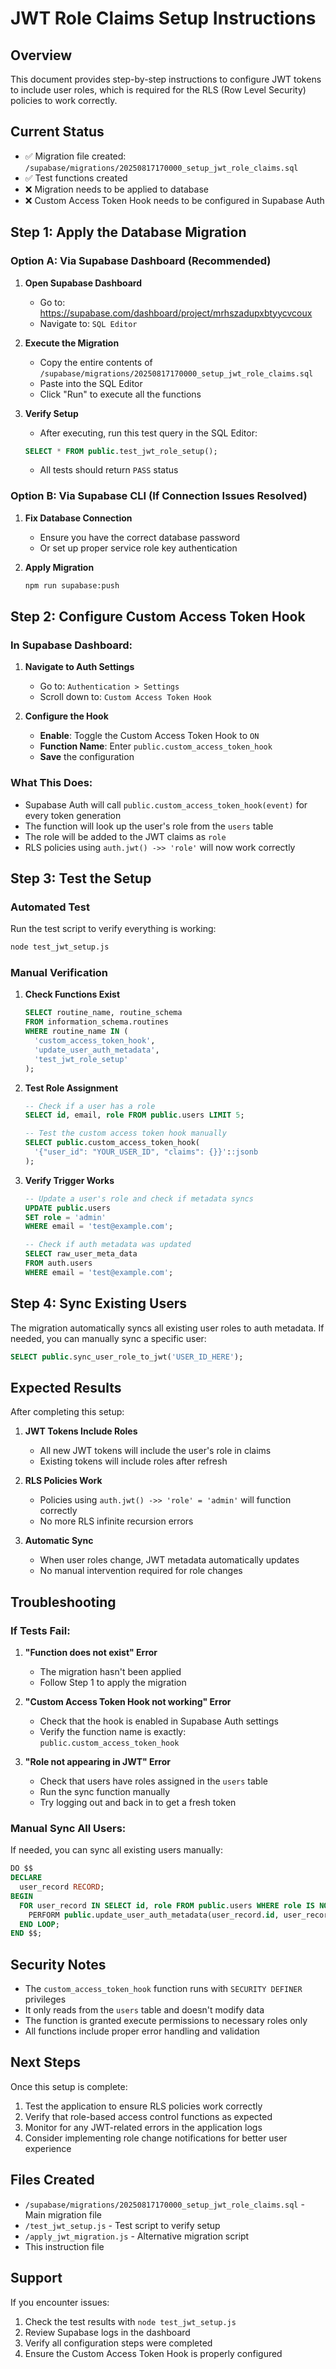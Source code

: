 # JWT Role Claims Setup Instructions

## Overview
This document provides step-by-step instructions to configure JWT tokens to include user roles, which is required for the RLS (Row Level Security) policies to work correctly.

## Current Status
- ✅ Migration file created: `/supabase/migrations/20250817170000_setup_jwt_role_claims.sql`
- ✅ Test functions created
- ❌ Migration needs to be applied to database
- ❌ Custom Access Token Hook needs to be configured in Supabase Auth

## Step 1: Apply the Database Migration

### Option A: Via Supabase Dashboard (Recommended)

1. **Open Supabase Dashboard**
   - Go to: https://supabase.com/dashboard/project/mrhszadupxbtyycvcoux
   - Navigate to: `SQL Editor`

2. **Execute the Migration**
   - Copy the entire contents of `/supabase/migrations/20250817170000_setup_jwt_role_claims.sql`
   - Paste into the SQL Editor
   - Click "Run" to execute all the functions

3. **Verify Setup**
   - After executing, run this test query in the SQL Editor:
   ```sql
   SELECT * FROM public.test_jwt_role_setup();
   ```
   - All tests should return `PASS` status

### Option B: Via Supabase CLI (If Connection Issues Resolved)

1. **Fix Database Connection**
   - Ensure you have the correct database password
   - Or set up proper service role key authentication

2. **Apply Migration**
   ```bash
   npm run supabase:push
   ```

## Step 2: Configure Custom Access Token Hook

### In Supabase Dashboard:

1. **Navigate to Auth Settings**
   - Go to: `Authentication > Settings`
   - Scroll down to: `Custom Access Token Hook`

2. **Configure the Hook**
   - **Enable**: Toggle the Custom Access Token Hook to `ON`
   - **Function Name**: Enter `public.custom_access_token_hook`
   - **Save** the configuration

### What This Does:
- Supabase Auth will call `public.custom_access_token_hook(event)` for every token generation
- The function will look up the user's role from the `users` table
- The role will be added to the JWT claims as `role`
- RLS policies using `auth.jwt() ->> 'role'` will now work correctly

## Step 3: Test the Setup

### Automated Test

Run the test script to verify everything is working:

```bash
node test_jwt_setup.js
```

### Manual Verification

1. **Check Functions Exist**
   ```sql
   SELECT routine_name, routine_schema 
   FROM information_schema.routines 
   WHERE routine_name IN (
     'custom_access_token_hook',
     'update_user_auth_metadata',
     'test_jwt_role_setup'
   );
   ```

2. **Test Role Assignment**
   ```sql
   -- Check if a user has a role
   SELECT id, email, role FROM public.users LIMIT 5;
   
   -- Test the custom access token hook manually
   SELECT public.custom_access_token_hook(
     '{"user_id": "YOUR_USER_ID", "claims": {}}'::jsonb
   );
   ```

3. **Verify Trigger Works**
   ```sql
   -- Update a user's role and check if metadata syncs
   UPDATE public.users 
   SET role = 'admin' 
   WHERE email = 'test@example.com';
   
   -- Check if auth metadata was updated
   SELECT raw_user_meta_data 
   FROM auth.users 
   WHERE email = 'test@example.com';
   ```

## Step 4: Sync Existing Users

The migration automatically syncs all existing user roles to auth metadata. If needed, you can manually sync a specific user:

```sql
SELECT public.sync_user_role_to_jwt('USER_ID_HERE');
```

## Expected Results

After completing this setup:

1. **JWT Tokens Include Roles**
   - All new JWT tokens will include the user's role in claims
   - Existing tokens will include roles after refresh

2. **RLS Policies Work**
   - Policies using `auth.jwt() ->> 'role' = 'admin'` will function correctly
   - No more RLS infinite recursion errors

3. **Automatic Sync**
   - When user roles change, JWT metadata automatically updates
   - No manual intervention required for role changes

## Troubleshooting

### If Tests Fail:

1. **"Function does not exist" Error**
   - The migration hasn't been applied
   - Follow Step 1 to apply the migration

2. **"Custom Access Token Hook not working" Error**
   - Check that the hook is enabled in Supabase Auth settings
   - Verify the function name is exactly: `public.custom_access_token_hook`

3. **"Role not appearing in JWT" Error**
   - Check that users have roles assigned in the `users` table
   - Run the sync function manually
   - Try logging out and back in to get a fresh token

### Manual Sync All Users:

If needed, you can sync all existing users manually:

```sql
DO $$
DECLARE
  user_record RECORD;
BEGIN
  FOR user_record IN SELECT id, role FROM public.users WHERE role IS NOT NULL LOOP
    PERFORM public.update_user_auth_metadata(user_record.id, user_record.role);
  END LOOP;
END $$;
```

## Security Notes

- The `custom_access_token_hook` function runs with `SECURITY DEFINER` privileges
- It only reads from the `users` table and doesn't modify data
- The function is granted execute permissions to necessary roles only
- All functions include proper error handling and validation

## Next Steps

Once this setup is complete:

1. Test the application to ensure RLS policies work correctly
2. Verify that role-based access control functions as expected
3. Monitor for any JWT-related errors in the application logs
4. Consider implementing role change notifications for better user experience

## Files Created

- `/supabase/migrations/20250817170000_setup_jwt_role_claims.sql` - Main migration file
- `/test_jwt_setup.js` - Test script to verify setup
- `/apply_jwt_migration.js` - Alternative migration script
- This instruction file

## Support

If you encounter issues:
1. Check the test results with `node test_jwt_setup.js`
2. Review Supabase logs in the dashboard
3. Verify all configuration steps were completed
4. Ensure the Custom Access Token Hook is properly configured